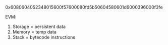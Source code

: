 0x6080604052348015600f57600080fd5b50604580601d6000396000f3fe

EVM:
1. Storage = persistent data
2. Memory = temp data
3. Stack = bytecode instructions 
